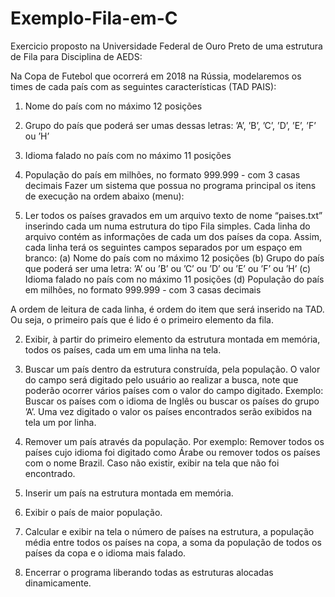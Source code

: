 # Exemplo-Fila-em-C
Exercicio proposto na Universidade Federal de Ouro Preto de uma estrutura de Fila para Disciplina de AEDS:

Na Copa de Futebol que ocorrerá em 2018 na Rússia, modelaremos os times de cada país com as seguintes características
(TAD PAIS):
1. Nome do país com no máximo 12 posições
2. Grupo do país que poderá ser umas dessas letras: ’A’, ’B’, ’C’, ’D’, ’E’, ’F’ ou ’H’
3. Idioma falado no país com no máximo 11 posições
4. População do país em milhões, no formato 999.999 - com 3 casas decimais
Fazer um sistema que possua no programa principal os itens de execução na ordem abaixo (menu):

1. Ler todos os países gravados em um arquivo texto de nome “paises.txt” inserindo cada um numa estrutura do tipo Fila simples. Cada linha do arquivo contém as informações de cada um dos países da copa.
Assim, cada linha terá os seguintes campos separados por um espaço em branco:
(a) Nome do país com no máximo 12 posições
(b) Grupo do país que poderá ser uma letra: ’A’ ou ’B’ ou ’C’ ou ’D’ ou ’E’ ou ’F’ ou ’H’
(c) Idioma falado no país com no máximo 11 posições
(d) População do país em milhões, no formato 999.999 - com 3 casas decimais

A ordem de leitura de cada linha, é ordem do item que será inserido na TAD. Ou seja, o primeiro país que é lido é o primeiro elemento da fila.

2. Exibir, à partir do primeiro elemento da estrutura montada em memória, todos os países, cada um em uma linha na tela.

3. Buscar um país dentro da estrutura construída, pela população. O valor do campo será digitado pelo usuário ao
realizar a busca, note que poderão ocorrer vários países com o valor do campo digitado. Exemplo: Buscar
os países com o idioma de Inglês ou buscar os países do grupo ’A’. Uma vez digitado o valor os países
encontrados serão exibidos na tela um por linha.

4. Remover um país através da população. Por exemplo: Remover todos os países
cujo idioma foi digitado como Árabe ou remover todos os países com o nome Brazil. Caso não existir,
exibir na tela que não foi encontrado.

5. Inserir um país na estrutura montada em memória.

6. Exibir o país de maior população.

7. Calcular e exibir na tela o número de países na estrutura, a população média entre todos os países na copa, a soma da população de todos os países da copa e o idioma mais falado.

8. Encerrar o programa liberando todas as estruturas alocadas dinamicamente.
